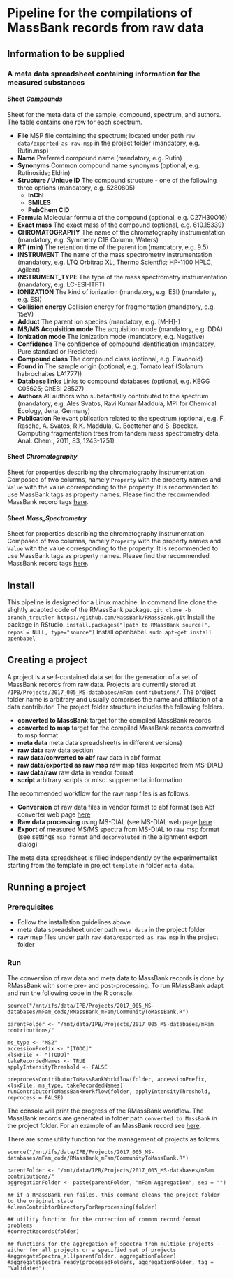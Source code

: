 
# Pipeline for the compilations of MassBank records from raw data

## Information to be supplied

### A meta data spreadsheet containing information for the measured substances

#### Sheet *Compounds*
Sheet for the meta data of the sample, compound, spectrum, and authors. The table contains one row for each spectrum.

- **File** MSP file containing the spectrum; located under path `raw data/exported as raw msp` in the project folder (mandatory, e.g. Rutin.msp)
- **Name** Preferred compound name (mandatory, e.g. Rutin)
- **Synonyms** Common compound name synonyms (optional, e.g. Rutinoside; Eldrin)
- **Structure / Unique ID** The compound structure - one of the following three options (mandatory, e.g. 5280805)
  - **InChI** 
  - **SMILES** 
  - **PubChem CID** 
- **Formula** Molecular formula of the compound (optional, e.g. C27H30O16)
- **Exact mass** The exact mass of the compound (optional, e.g. 610.15339)
- **CHROMATOGRAPHY** The name of the chromatography instrumentation (mandatory, e.g. Symmetry C18 Column, Waters)
- **RT (min)** The retention time of the parent ion (mandatory, e.g. 9.5)
- **INSTRUMENT** The name of the mass spectrometry instrumentation (mandatory, e.g.  LTQ Orbitrap XL, Thermo Scientfic; HP-1100 HPLC, Agilent)
- **INSTRUMENT_TYPE** The type of the mass spectrometry instrumentation (mandatory, e.g.  LC-ESI-ITFT)
- **IONIZATION** The kind of ionization (mandatory, e.g. ESI) (mandatory, e.g. ESI)
- **Collision energy** Collision energy for fragmentation (mandatory, e.g. 15eV)
- **Adduct** The parent ion species (mandatory, e.g. [M-H]-)
- **MS/MS Acquisition mode** The acquisition mode (mandatory, e.g. DDA)
- **Ionization mode** The ionization mode (mandatory, e.g. Negative)
- **Confidence** The confidence of compound identification (mandatory, Pure standard or Predicted)
- **Compound class** The compound class (optional, e.g. Flavonoid)
- **Found in** The sample origin (optional, e.g. Tomato leaf (Solanum habrochaites LA1777))
- **Database links** Links to compound databases (optional, e.g. KEGG C05625; ChEBI 28527)
- **Authors** All authors who substantially contributed to the spectrum (mandatory, e.g. Ales Svatos, Ravi Kumar Maddula, MPI for Chemical Ecology, Jena, Germany)
- **Publication** Relevant pblication related to the spectrum (optional, e.g. F. Rasche, A. Svatos, R.K. Maddula, C. Boettcher and S. Boecker. Computing fragmentation trees from tandem mass spectrometry data. Anal. Chem., 2011, 83, 1243-1251)

#### Sheet *Chromatography*

Sheet for properties describing the chromatography instrumentation. Composed of two columns, namely `Property` with the property names and `Value` with the value corresponding to the property. It is recommended to use MassBank tags as property names. Please find the recommended MassBank record tags [here](https://github.com/MassBank/MassBank-web/blob/master/Documentation/MassBankRecordFormat.md#246-acchromatography-subtag-description).

#### Sheet *Mass_Spectrometry*

Sheet for properties describing the chromatography instrumentation. Composed of two columns, namely `Property` with the property names and `Value` with the value corresponding to the property. It is recommended to use MassBank tags as property names. Please find the recommended MassBank record tags [here](https://github.com/MassBank/MassBank-web/blob/master/Documentation/MassBankRecordFormat.md#243-acmass_spectrometry-ms_type).

## Install

This pipeline is designed for a Linux machine.
In command line clone the slightly adapted code of the RMassBank package.
`git clone -b branch_treutler https://github.com/MassBank/RMassBank.git`
Install the package in RStudio.
`install.packages("[path to RMassBank source]", repos = NULL, type="source")`
Install openbabel.
`sudo apt-get install openbabel`

## Creating a project

A project is a self-contained data set for the generation of a set of MassBank records from raw data. Projects are currently stored at `/IPB/Projects/2017_005_MS-databases/mFam contributions/`. The project folder name is arbitrary and usually comprises the name and affiliation of a data contributor. The project folder structure includes the following folders.

- **converted to MassBank** target for the compiled MassBank records
- **converted to msp** target for the compiled MassBank records converted to msp format
- **meta data** meta data spreadsheet(s in different versions)
- **raw data** raw data section
- **raw data/converted to abf** raw data in abf format
- **raw data/exported as raw msp** raw msp files (exported from MS-DIAL)
- **raw data/raw** raw data in vendor format
- **script** arbitrary scripts or misc. supplemental information

The recommended workflow for the raw msp files is as follows.

- **Conversion** of raw data files in vendor format to abf format (see Abf converter web page [here](https://www.reifycs.com/AbfConverter/)
- **Raw data processing** using MS-DIAL (see MS-DIAL web page [here](http://prime.psc.riken.jp/Metabolomics_Software/MS-DIAL/)
- **Export** of measured MS/MS spectra from MS-DIAL to raw msp format (see settings `msp format` and `deconvoluted` in the alignment export dialog)

The meta data spreadsheet is filled independently by the experimentalist starting from the template in project `template` in folder `meta data`. 

## Running a project

### Prerequisites

- Follow the installation guidelines above
- meta data spreadsheet under path `meta data` in the project folder
- raw msp files under path `raw data/exported as raw msp` in the project folder

### Run

The conversion of raw data and meta data to MassBank records is done by RMassBank with some pre- and post-processing. To run RMassBank adapt and run the following code in the R console.
```
source("/mnt/ifs/data/IPB/Projects/2017_005_MS-databases/mFam_code/RMassBank_mFam/CommunityToMassBank.R")

parentFolder <- "/mnt/data/IPB/Projects/2017_005_MS-databases/mFam contributions/"

ms_type <- "MS2"
accessionPrefix <- "[TODO]"
xlsxFile <- "[TODO]"
takeRecordedNames <- TRUE
applyIntensityThreshold <- FALSE

preprocessContributorToMassBankWorkflow(folder, accessionPrefix, xlsxFile, ms_type, takeRecordedNames)
runContributorToMassBankWorkflow(folder, applyIntensityThreshold, reprocess = FALSE)
```

The console will print the progress of the RMassBank workflow. The MassBank records are generated in folder path `converted to MassBank` in the project folder. For an example of an MassBank record see [here](https://massbank.eu/MassBank/jsp/RecordDisplay.jsp?id=EQ310401&dsn=Eawag).

There are some utility function for the management of projects as follows.
```
source("/mnt/ifs/data/IPB/Projects/2017_005_MS-databases/mFam_code/RMassBank_mFam/CommunityToMassBank.R")

parentFolder <- "/mnt/data/IPB/Projects/2017_005_MS-databases/mFam contributions/"
aggregationFolder <- paste(parentFolder, "mFam Aggregation", sep = "")

## if a RMassBank run failes, this command cleans the project folder to the original state
#cleanContribtorDirectoryForReprocessing(folder)

## utility function for the correction of common record format problems
#correctRecords(folder)

## functions for the aggregation of spectra from multiple projects - either for all projects or a specified set of projects
#aggregateSpectra_all(parentFolder, aggregationFolder)
#aggregateSpectra_ready(processedFolders, aggregationFolder, tag = "Validated")
```
